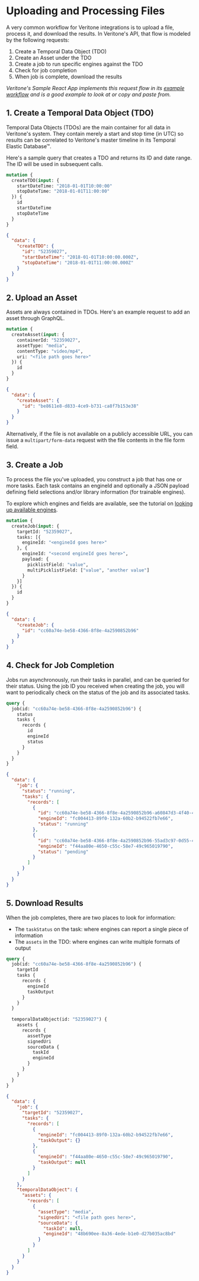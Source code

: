 # Uploading and Processing Files

A very common workflow for Veritone integrations is to upload a file, process it, and
download the results.  In Veritone's API, that flow is modeled by the following requests:

1. Create a Temporal Data Object (TDO)
2. Create an Asset under the TDO
3. Create a job to run specific engines against the TDO
4. Check for job completion
5. When job is complete, download the results

_Veritone's Sample React App implements this request flow in its 
[example workflow](https://github.com/veritone/veritone-sample-app-react/blob/master/src/modules/mediaExample/index.js#L126)
and is a good example to look at or copy and paste from._

## 1. Create a Temporal Data Object (TDO)

Temporal Data Objects (TDOs) are the main container for all data in Veritone's system.
They contain merely a start and stop time (in UTC) so results can be correlated to
Veritone's master timeline in its Temporal Elastic Database™.

Here's a sample query that creates a TDO and returns its ID and date range.  The ID will
be used in subsequent calls.

```graphql
mutation {
  createTDO(input: {
    startDateTime: "2018-01-01T10:00:00"
    stopDateTime: "2018-01-01T11:00:00"
  }) {
    id
    startDateTime
    stopDateTime
  }
}
```

```json
{
  "data": {
    "createTDO": {
      "id": "52359027",
      "startDateTime": "2018-01-01T10:00:00.000Z",
      "stopDateTime": "2018-01-01T11:00:00.000Z"
    }
  }
}
```

## 2. Upload an Asset

Assets are always contained in TDOs.  Here's an example request to add an asset
through GraphQL.

```graphql
mutation {
  createAsset(input: {
    containerId: "52359027", 
    assetType: "media",
    contentType: "video/mp4",
    uri: "<file path goes here>"
  }) {
    id
  }
}
```

```json
{
  "data": {
    "createAsset": {
      "id": "be8611e8-d833-4ce9-b731-ca8f7b153e38"
    }
  }
}
```

Alternatively, if the file is not available on a publicly accessible URL, you can issue
a `multipart/form-data` request with the file contents in the file form field.

## 3. Create a Job

To process the file you've uploaded, you construct a job that has one or more tasks.
Each task contains an engineId and optionally a JSON payload defining field selections
and/or library information (for trainable engines).

To explore which engines and fields are available, see the tutorial on 
[looking up available engines](/apis/tutorials/get-engines). 

```graphql
mutation {
  createJob(input: {
    targetId: "52359027", 
    tasks: [{
      engineId: "<engineId goes here>"
    }, {
      engineId: "<second engineId goes here>",
      payload: {
        picklistField: "value",
        multiPicklistField: ["value", "another value"]
      }
    }]
  }) {
    id
  }
}
```

```json
{
  "data": {
    "createJob": {
      "id": "cc60a74e-be58-4366-8f8e-4a2590852b96"
    }
  }
}
```

## 4. Check for Job Completion

Jobs run asynchronously, run their tasks in parallel, and can be queried for their status.
Using the job ID you received when creating the job, you will want to periodically check
on the status of the job and its associated tasks.

```graphql
query {
  job(id: "cc60a74e-be58-4366-8f8e-4a2590852b96") {
    status
    tasks {
      records {
        id
        engineId
        status
      }
    }
  }
}
```

```json
{
  "data": {
    "job": {
      "status": "running",
      "tasks": {
        "records": [
          {
            "id": "cc60a74e-be58-4366-8f8e-4a2590852b96-a60847d3-4f40-4929-abbc-1406ee2d1c46",
            "engineId": "fc004413-89f0-132a-60b2-b94522fb7e66",
            "status": "running"
          },
          {
            "id": "cc60a74e-be58-4366-8f8e-4a2590852b96-55ad3c97-0d55-4e32-b397-2c7b737a4b84",
            "engineId": "f44aa80e-4650-c55c-58e7-49c965019790",
            "status": "pending"
          }
        ]
      }
    }
  }
}
```

## 5. Download Results

When the job completes, there are two places to look for information:

- The `taskStatus` on the task: where engines can report a single piece of information
- The `assets` in the TDO: where engines can write multiple formats of output

```graphql
query {
  job(id: "cc60a74e-be58-4366-8f8e-4a2590852b96") {
    targetId
    tasks {
      records {
        engineId
        taskOutput
      }
    }
  }
  
  temporalDataObject(id: "52359027") {
    assets {
      records {
        assetType
        signedUri
        sourceData {
          taskId
          engineId
        }
      }
    }
  }
}
```

```json
{
  "data": {
    "job": {
      "targetId": "52359027",
      "tasks": {
        "records": [
          {
            "engineId": "fc004413-89f0-132a-60b2-b94522fb7e66",
            "taskOutput": {}
          },
          {
            "engineId": "f44aa80e-4650-c55c-58e7-49c965019790",
            "taskOutput": null
          }
        ]
      }
    },
    "temporalDataObject": {
      "assets": {
        "records": [
          {
            "assetType": "media",
            "signedUri": "<file path goes here>",
            "sourceData": {
              "taskId": null,
              "engineId": "48b690ee-8a36-4ede-b1e0-d27b035ac8bd"
            }
          }
        ]
      }
    }
  }
}
```

